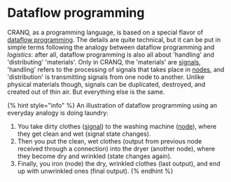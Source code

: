 # Dataflow programming

CRANQ, as a programming language, is based on a special flavor of [dataflow programming](https://en.wikipedia.org/wiki/Dataflow\_programming). The details are quite technical, but it can be put in simple terms following the analogy between dataflow programming and _logistics_: after all, dataflow programming is also all about 'handling' and 'distributing' 'materials'. Only in CRANQ, the 'materials' are [signals](signal.md), 'handling' refers to the processing of signals that takes place in [nodes](node.md), and 'distribution' is transmitting signals from one node to another. Unlike physical materials though, signals can be duplicated, destroyed, and created out of thin air. But everything else is the same.

{% hint style="info" %}
An illustration of dataflow programming using an everyday analogy is doing laundry:

1. You take dirty clothes ([signal](signal.md)) to the washing machine ([node](node.md)), where they get clean and wet (signal state changes).
2. Then you put the clean, wet clothes (output from previous node received through a connection) into the dryer (another node), where they become dry and wrinkled (state changes again).
3. Finally, you iron (node) the dry, wrinkled clothes (last output), and end up with unwrinkled ones (final output).
{% endhint %}
